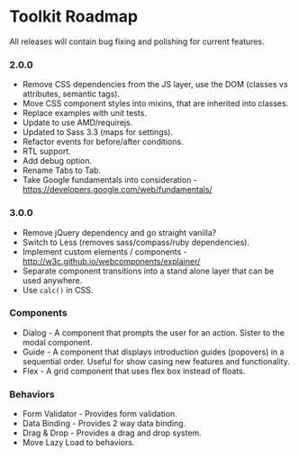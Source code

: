 # Toolkit Roadmap #

All releases will contain bug fixing and polishing for current features.

### 2.0.0 ###
* Remove CSS dependencies from the JS layer, use the DOM (classes vs attributes, semantic tags).
* Move CSS component styles into mixins, that are inherited into classes.
* Replace examples with unit tests.
* Update to use AMD/requirejs.
* Updated to Sass 3.3 (maps for settings).
* Refactor events for before/after conditions.
* RTL support.
* Add debug option.
* Rename Tabs to Tab.
* Take Google fundamentals into consideration - https://developers.google.com/web/fundamentals/

### 3.0.0 ###
* Remove jQuery dependency and go straight vanilla?
* Switch to Less (removes sass/compass/ruby dependencies).
* Implement custom elements / components - http://w3c.github.io/webcomponents/explainer/
* Separate component transitions into a stand alone layer that can be used anywhere.
* Use `calc()` in CSS.

### Components ###
* Dialog - A component that prompts the user for an action. Sister to the modal component.
* Guide - A component that displays introduction guides (popovers) in a sequential order. Useful for show casing new features and functionality.
* Flex - A grid component that uses flex box instead of floats.

### Behaviors ###
* Form Validator - Provides form validation.
* Data Binding - Provides 2 way data binding.
* Drag & Drop - Provides a drag and drop system.
* Move Lazy Load to behaviors.